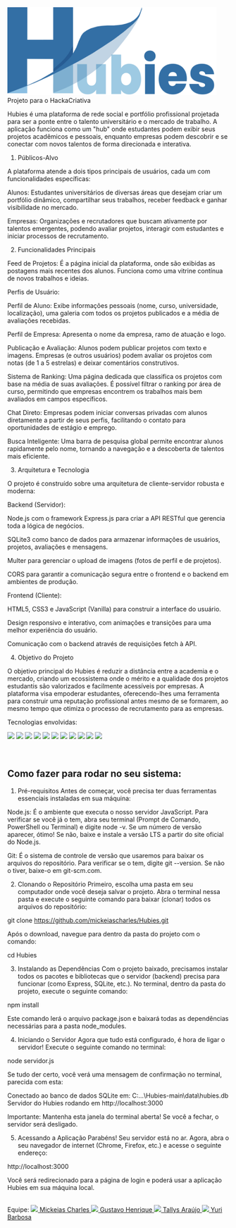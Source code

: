 <div> 
  <img height="200cm" src="/public/imagens/Letreiro.png"/>
</div>
Projeto para o HackaCriativa

Hubies é uma plataforma de rede social e portfólio profissional projetada para ser a ponte entre o talento universitário e o mercado de trabalho. A aplicação funciona como um "hub" onde estudantes podem exibir seus projetos acadêmicos e pessoais, enquanto empresas podem descobrir e se conectar com novos talentos de forma direcionada e interativa.

1. Públicos-Alvo

A plataforma atende a dois tipos principais de usuários, cada um com funcionalidades específicas:

Alunos: Estudantes universitários de diversas áreas que desejam criar um portfólio dinâmico, compartilhar seus trabalhos, receber feedback e ganhar visibilidade no mercado.

Empresas: Organizações e recrutadores que buscam ativamente por talentos emergentes, podendo avaliar projetos, interagir com estudantes e iniciar processos de recrutamento.

2. Funcionalidades Principais

Feed de Projetos: É a página inicial da plataforma, onde são exibidas as postagens mais recentes dos alunos. Funciona como uma vitrine contínua de novos trabalhos e ideias.

Perfis de Usuário:

Perfil de Aluno: Exibe informações pessoais (nome, curso, universidade, localização), uma galeria com todos os projetos publicados e a média de avaliações recebidas.

Perfil de Empresa: Apresenta o nome da empresa, ramo de atuação e logo.

Publicação e Avaliação: Alunos podem publicar projetos com texto e imagens. Empresas (e outros usuários) podem avaliar os projetos com notas (de 1 a 5 estrelas) e deixar comentários construtivos.

Sistema de Ranking: Uma página dedicada que classifica os projetos com base na média de suas avaliações. É possível filtrar o ranking por área de curso, permitindo que empresas encontrem os trabalhos mais bem avaliados em campos específicos.

Chat Direto: Empresas podem iniciar conversas privadas com alunos diretamente a partir de seus perfis, facilitando o contato para oportunidades de estágio e emprego.

Busca Inteligente: Uma barra de pesquisa global permite encontrar alunos rapidamente pelo nome, tornando a navegação e a descoberta de talentos mais eficiente.

3. Arquitetura e Tecnologia

O projeto é construído sobre uma arquitetura de cliente-servidor robusta e moderna:

Backend (Servidor):

Node.js com o framework Express.js para criar a API RESTful que gerencia toda a lógica de negócios.

SQLite3 como banco de dados para armazenar informações de usuários, projetos, avaliações e mensagens.

Multer para gerenciar o upload de imagens (fotos de perfil e de projetos).

CORS para garantir a comunicação segura entre o frontend e o backend em ambientes de produção.

Frontend (Cliente):

HTML5, CSS3 e JavaScript (Vanilla) para construir a interface do usuário.

Design responsivo e interativo, com animações e transições para uma melhor experiência do usuário.

Comunicação com o backend através de requisições fetch à API.

4. Objetivo do Projeto

O objetivo principal do Hubies é reduzir a distância entre a academia e o mercado, criando um ecossistema onde o mérito e a qualidade dos projetos estudantis são valorizados e facilmente acessíveis por empresas. A plataforma visa empoderar estudantes, oferecendo-lhes uma ferramenta para construir uma reputação profissional antes mesmo de se formarem, ao mesmo tempo que otimiza o processo de recrutamento para as empresas.
    
Tecnologias envolvidas: 
<div>  
  <img height="35cm" src="https://upload.wikimedia.org/wikipedia/commons/thumb/6/61/HTML5_logo_and_wordmark.svg/2048px-HTML5_logo_and_wordmark.svg.png"/>
  <img height="35cm" src="https://upload.wikimedia.org/wikipedia/commons/thumb/d/d5/CSS3_logo_and_wordmark.svg/1200px-CSS3_logo_and_wordmark.svg.png"/>
  <img height="35cm" src="https://upload.wikimedia.org/wikipedia/commons/6/6a/JavaScript-logo.png"/>
  <img height="35cm" src="https://upload.wikimedia.org/wikipedia/commons/8/87/Sql_data_base_with_logo.png"/>
  <img height="35cm" src="https://cdn-1.webcatalog.io/catalog/font-awesome/font-awesome-icon-filled-256.png?v=1714774397304"/>
  <img height="35cm" src="https://lh7-us.googleusercontent.com/16b_dSDTkhZe2KDWBjdYpj_rC01XZiPEGMw1crDk7qpuoI9eCOw4uHrUKAatApDT3MvHMjxYMfnGo2SEt-S1C_496zGgqR3yNgL_VioQlwGCRZgKiOq-uztLYJVxhDjja_8Zlf9H_SAJt-KVHlAvzw"/>
  <img height="35cm" src="https://cdn.freebiesupply.com/logos/large/2x/nodejs-1-logo-png-transparent.png"/>
  <img height="35cm" src="https://img.icons8.com/color/512/express-js.png"/>
  <img height="35cm" src="https://upload.wikimedia.org/wikipedia/commons/thumb/c/c8/Axios_logo_%282020%29.svg/2560px-Axios_logo_%282020%29.svg.png"/>
  <img height="35cm" src="https://download.logo.wine/logo/SQLite/SQLite-Logo.wine.png"/>
  <img height="35cm" src="https://s3.amazonaws.com/appforest_uf/f1614743655848x138438508074741460/brasilapi-logo-small.png"/>
</div>
<br> <br>

## Como fazer para rodar no seu sistema: 
1. Pré-requisitos
Antes de começar, você precisa ter duas ferramentas essenciais instaladas em sua máquina:

Node.js: É o ambiente que executa o nosso servidor JavaScript. Para verificar se você já o tem, abra seu terminal (Prompt de Comando, PowerShell ou Terminal) e digite node -v. Se um número de versão aparecer, ótimo! Se não, baixe e instale a versão LTS a partir do site oficial do Node.js.

Git: É o sistema de controle de versão que usaremos para baixar os arquivos do repositório. Para verificar se o tem, digite git --version. Se não o tiver, baixe-o em git-scm.com.

2. Clonando o Repositório
Primeiro, escolha uma pasta em seu computador onde você deseja salvar o projeto. Abra o terminal nessa pasta e execute o seguinte comando para baixar (clonar) todos os arquivos do repositório:

git clone https://github.com/mickeiascharles/Hubies.git

Após o download, navegue para dentro da pasta do projeto com o comando:

cd Hubies

3. Instalando as Dependências
Com o projeto baixado, precisamos instalar todos os pacotes e bibliotecas que o servidor (backend) precisa para funcionar (como Express, SQLite, etc.). No terminal, dentro da pasta do projeto, execute o seguinte comando:

npm install

Este comando lerá o arquivo package.json e baixará todas as dependências necessárias para a pasta node_modules.

4. Iniciando o Servidor
Agora que tudo está configurado, é hora de ligar o servidor! Execute o seguinte comando no terminal:

node servidor.js

Se tudo der certo, você verá uma mensagem de confirmação no terminal, parecida com esta:

Conectado ao banco de dados SQLite em: C:\...\Hubies-main\data\hubies.db
Servidor do Hubies rodando em http://localhost:3000

Importante: Mantenha esta janela do terminal aberta! Se você a fechar, o servidor será desligado.

5. Acessando a Aplicação
Parabéns! Seu servidor está no ar. Agora, abra o seu navegador de internet (Chrome, Firefox, etc.) e acesse o seguinte endereço:

http://localhost:3000

Você será redirecionado para a página de login e poderá usar a aplicação Hubies em sua máquina local.
<br><br>

<div>
Equipe:
  <a href="https://www.linkedin.com/in/mickeiascharles/">
  <img height="50cm" src="https://brandlogos.net/wp-content/uploads/2016/06/linkedin-logo.png"/>
  Mickeias Charles
  <a href="https://www.linkedin.com/in/gustavo-henrique-0a737229b/">
  <img height="50cm" src="https://brandlogos.net/wp-content/uploads/2016/06/linkedin-logo.png"/>
  Gustavo Henrique
  <a href="https://www.linkedin.com/in/tallysaraujo/">
  <img height="50cm" src="https://brandlogos.net/wp-content/uploads/2016/06/linkedin-logo.png"/>
  Tallys Araújo
  <a href="https://www.linkedin.com/in/yuri-barbosa-386464295/?utm_source=share&utm_campaign=share_via&utm_content=profile&utm_medium=ios_app">
  <img height="50cm" src="https://brandlogos.net/wp-content/uploads/2016/06/linkedin-logo.png"/>
  Yuri Barbosa
</div>
